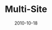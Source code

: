 ---
layout: media
category: media
title: "Multi-Site"
date: 2010-10-18
description: "Multi-Site video from the Game Change weekend service (Surrender)."
tag: 
 - multi-site
yt-video-id: "9I8i5qpaGog"
video: "http://s3.amazonaws.com/crossroads-media/other-media/video/gamechange02_multisite.mp4"
video-poster: "http://s3.amazonaws.com/crossroads-media/images/gamechange02_multisite_still.jpg"
---